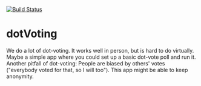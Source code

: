 [![Build Status](https://travis-ci.org/PillarTechnology/dotVoting.svg?branch=master)](https://travis-ci.org/PillarTechnology/dotVoting)

# dotVoting
We do a lot of dot-voting. It works well in person, but is hard to do virtually. Maybe a simple app where you could set up a basic dot-vote poll and run it.  Another pitfall of dot-voting: People are biased by others' votes ("everybody voted for that, so I will too"). This app might be able to keep anonymity. 
